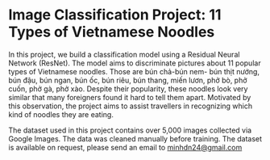 # Image Classification Project: 11 Types of Vietnamese Noodles

In this project, we build a classification model using a Residual Neural Network (ResNet). The model aims to discriminate pictures about 11 popular types of Vietnamese noodles. Those are bún chả-bún nem- bún thịt nướng, bún đậu, bún ngan, bún ốc, bún riêu, bún thang, miến lươn, phở bò, phở cuốn, phở gà, phở xào. Despite their popularity, these noodles look very similar that many foreigners found it hard to tell them apart. Motivated by this observation, the project aims to assist travellers in recognizing which kind of noodles they are eating. 

The dataset used in this project contains over 5,000 images collected via Google Images. The data was cleaned manually before training. The dataset is available on request, please send an email to minhdn24@gmail.com
